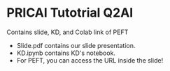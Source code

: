 # PRICAI Tutotrial Q2AI

Contains slide, KD, and Colab link of PEFT

- Slide.pdf contains our slide presentation.
- KD.ipynb contains KD's notebook.
- For PEFT, you can access the URL inside the slide!
